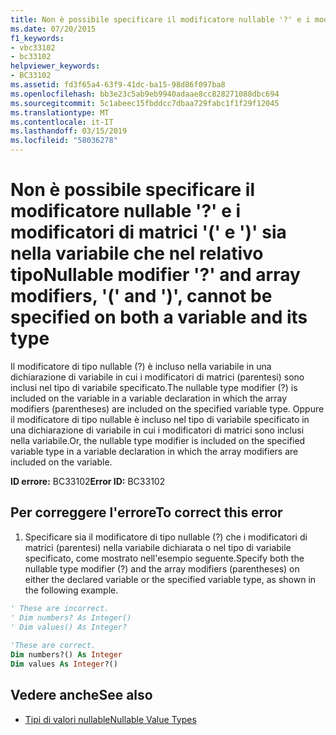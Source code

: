 ```yaml
---
title: Non è possibile specificare il modificatore nullable '?' e i modificatori di matrici '(' e ')' sia nella variabile che nel relativo tipo
ms.date: 07/20/2015
f1_keywords:
- vbc33102
- bc33102
helpviewer_keywords:
- BC33102
ms.assetid: fd3f65a4-63f9-41dc-ba15-98d86f097ba8
ms.openlocfilehash: bb3e23c5ab9eb9940adaae8cc828271088dbc694
ms.sourcegitcommit: 5c1abeec15fbddcc7dbaa729fabc1f1f29f12045
ms.translationtype: MT
ms.contentlocale: it-IT
ms.lasthandoff: 03/15/2019
ms.locfileid: "58036278"
---
```

# <a name="nullable-modifier--and-array-modifiers--and--cannot-be-specified-on-both-a-variable-and-its-type"></a><span data-ttu-id="8a731-102">Non è possibile specificare il modificatore nullable '?' e i modificatori di matrici '(' e ')' sia nella variabile che nel relativo tipo</span><span class="sxs-lookup"><span data-stu-id="8a731-102">Nullable modifier '?' and array modifiers, '(' and ')', cannot be specified on both a variable and its type</span></span>
<span data-ttu-id="8a731-103">Il modificatore di tipo nullable (?) è incluso nella variabile in una dichiarazione di variabile in cui i modificatori di matrici (parentesi) sono inclusi nel tipo di variabile specificato.</span><span class="sxs-lookup"><span data-stu-id="8a731-103">The nullable type modifier (?) is included on the variable in a variable declaration in which the array modifiers (parentheses) are included on the specified variable type.</span></span> <span data-ttu-id="8a731-104">Oppure il modificatore di tipo nullable è incluso nel tipo di variabile specificato in una dichiarazione di variabile in cui i modificatori di matrici sono inclusi nella variabile.</span><span class="sxs-lookup"><span data-stu-id="8a731-104">Or, the nullable type modifier is included on the specified variable type in a variable declaration in which the array modifiers are included on the variable.</span></span>  
  
 <span data-ttu-id="8a731-105">**ID errore:** BC33102</span><span class="sxs-lookup"><span data-stu-id="8a731-105">**Error ID:** BC33102</span></span>  
  
## <a name="to-correct-this-error"></a><span data-ttu-id="8a731-106">Per correggere l'errore</span><span class="sxs-lookup"><span data-stu-id="8a731-106">To correct this error</span></span>  
  
1.  <span data-ttu-id="8a731-107">Specificare sia il modificatore di tipo nullable (?) che i modificatori di matrici (parentesi) nella variabile dichiarata o nel tipo di variabile specificato, come mostrato nell'esempio seguente.</span><span class="sxs-lookup"><span data-stu-id="8a731-107">Specify both the nullable type modifier (?) and the array modifiers (parentheses) on either the declared variable or the specified variable type, as shown in the following example.</span></span>  
  
```vb  
' These are incorrect.  
' Dim numbers? As Integer()  
' Dim values() As Integer?  
  
'These are correct.  
Dim numbers?() As Integer  
Dim values As Integer?()  
```  
  
## <a name="see-also"></a><span data-ttu-id="8a731-108">Vedere anche</span><span class="sxs-lookup"><span data-stu-id="8a731-108">See also</span></span>

- [<span data-ttu-id="8a731-109">Tipi di valori nullable</span><span class="sxs-lookup"><span data-stu-id="8a731-109">Nullable Value Types</span></span>](../../visual-basic/programming-guide/language-features/data-types/nullable-value-types.md)

